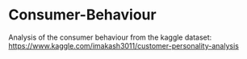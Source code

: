 # Consumer-Behaviour
Analysis of the consumer behaviour from the kaggle dataset: https://www.kaggle.com/imakash3011/customer-personality-analysis
